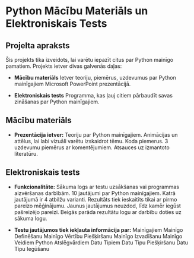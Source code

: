 # Python Mācību Materiāls un Elektroniskais Tests

## Projelta apraksts
Šis projekts tika izveidots, lai varētu iepazīt citus par Python mainīgo pamatiem. Projekts ietver divas galvenās daļas:
- **Mācību materiāls**
    Ietver teoriju, piemērus, uzdevumus par Python mainīgajiem Microsoft PowerPoint prezentācijā.

- **Elektroniskais tests**
    Programma, kas ļauj citiem pārbaudīt savas zināšanas par Python mainīgajiem.

## Mācību materiāls
- **Prezentācija ietver:**
    Teoriju par Python mainīgajiem.
    Animācijas un attēlus, lai labi vizuāli varētu izskaidrot tēmu.
    Koda piemerus.
    3 uzdevumu piemērus ar komentējumiem.
    Atsauces uz izmantoto literatūru.

## Elektroniskais tests
- **Funkcionalitāte:**
    Sākuma logs ar testu uzsākšanas vai programmas aizvēršanas darbībām.
    10 jautājumi par Python mainīgajiem.
    Katrā jautājumā ir 4 atbilžu varianti.
    Rezultāts tiek ieskaitīts tikai ar pirmo pareizo mēģinājumu.
    Jaunus jautājumus neuzdod, līdz kamēr iegūst pašreizējo pareizi.
    Beigās parāda rezultātu logu ar darbību doties uz sākuma logu.

- **Testu jautājumos tiek iekļauta informācija par:**
    Mainīgajiem
    Mainīgo Definēšanu
    Mainīgo Vērtību Piešķiršanu
    Mainīgo Izvadīšanu
    Mainīgo Veidiem
    Python Atslēgvārdiem
    Datu Tipiem
    Datu Tipu Piešķiršanu
    Datu Tipu Iegūšanu